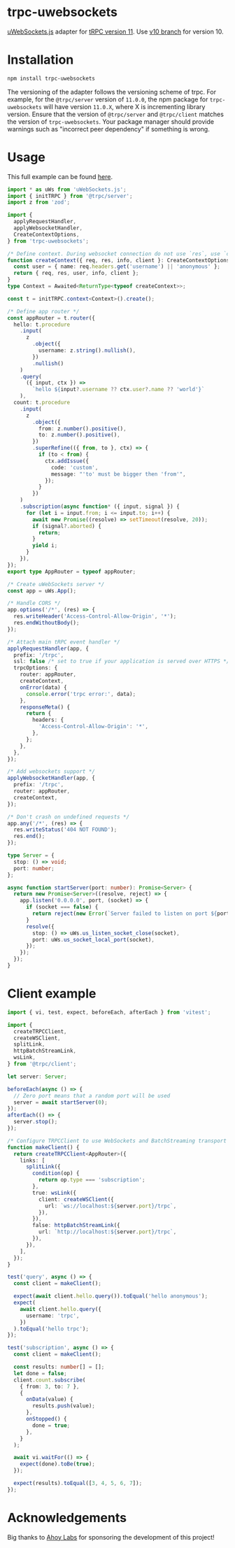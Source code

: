 # trpc-uwebsockets

[uWebSockets.js](https://github.com/uNetworking/uWebSockets.js) adapter for [tRPC version 11](https://trpc.io/). Use [v10 branch](https://github.com/romanzy313/trpc-uwebsockets/tree/v10) for version 10.

# Installation

```bash
npm install trpc-uwebsockets
```

The versioning of the adapter follows the versioning scheme of trpc. For example, for the `@trpc/server` version of `11.0.0`, the npm package for `trpc-uwebsockets` will have version `11.0.X`, where X is incrementing library version. Ensure that the version of `@trpc/server` and `@trpc/client` matches the version of `trpc-uwebsockets`. Your package manager should provide warnings such as "incorrect peer dependency" if something is wrong.

# Usage

This full example can be found [here](src/readme.spec.ts).

```ts
import * as uWs from 'uWebSockets.js';
import { initTRPC } from '@trpc/server';
import z from 'zod';

import {
  applyRequestHandler,
  applyWebsocketHandler,
  CreateContextOptions,
} from 'trpc-uwebsockets';

/* Define context. During websocket connection do not use `res`, use `client` instead */
function createContext({ req, res, info, client }: CreateContextOptions) {
  const user = { name: req.headers.get('username') || 'anonymous' };
  return { req, res, user, info, client };
}
type Context = Awaited<ReturnType<typeof createContext>>;

const t = initTRPC.context<Context>().create();

/* Define app router */
const appRouter = t.router({
  hello: t.procedure
    .input(
      z
        .object({
          username: z.string().nullish(),
        })
        .nullish()
    )
    .query(
      ({ input, ctx }) =>
        `hello ${input?.username ?? ctx.user?.name ?? 'world'}`
    ),
  count: t.procedure
    .input(
      z
        .object({
          from: z.number().positive(),
          to: z.number().positive(),
        })
        .superRefine(({ from, to }, ctx) => {
          if (to < from) {
            ctx.addIssue({
              code: 'custom',
              message: "'to' must be bigger then 'from'",
            });
          }
        })
    )
    .subscription(async function* ({ input, signal }) {
      for (let i = input.from; i <= input.to; i++) {
        await new Promise((resolve) => setTimeout(resolve, 20));
        if (signal?.aborted) {
          return;
        }
        yield i;
      }
    }),
});
export type AppRouter = typeof appRouter;

/* Create uWebSockets server */
const app = uWs.App();

/* Handle CORS */
app.options('/*', (res) => {
  res.writeHeader('Access-Control-Allow-Origin', '*');
  res.endWithoutBody();
});

/* Attach main tRPC event handler */
applyRequestHandler(app, {
  prefix: '/trpc',
  ssl: false /* set to true if your application is served over HTTPS */,
  trpcOptions: {
    router: appRouter,
    createContext,
    onError(data) {
      console.error('trpc error:', data);
    },
    responseMeta() {
      return {
        headers: {
          'Access-Control-Allow-Origin': '*',
        },
      };
    },
  },
});

/* Add websockets support */
applyWebsocketHandler(app, {
  prefix: '/trpc',
  router: appRouter,
  createContext,
});

/* Don't crash on undefined requests */
app.any('/*', (res) => {
  res.writeStatus('404 NOT FOUND');
  res.end();
});

type Server = {
  stop: () => void;
  port: number;
};

async function startServer(port: number): Promise<Server> {
  return new Promise<Server>((resolve, reject) => {
    app.listen('0.0.0.0', port, (socket) => {
      if (socket === false) {
        return reject(new Error(`Server failed to listen on port ${port}`));
      }
      resolve({
        stop: () => uWs.us_listen_socket_close(socket),
        port: uWs.us_socket_local_port(socket),
      });
    });
  });
}
```

# Client example

```ts
import { vi, test, expect, beforeEach, afterEach } from 'vitest';

import {
  createTRPCClient,
  createWSClient,
  splitLink,
  httpBatchStreamLink,
  wsLink,
} from '@trpc/client';

let server: Server;

beforeEach(async () => {
  // Zero port means that a random port will be used
  server = await startServer(0);
});
afterEach(() => {
  server.stop();
});

/* Configure TRPCClient to use WebSockets and BatchStreaming transport */
function makeClient() {
  return createTRPCClient<AppRouter>({
    links: [
      splitLink({
        condition(op) {
          return op.type === 'subscription';
        },
        true: wsLink({
          client: createWSClient({
            url: `ws://localhost:${server.port}/trpc`,
          }),
        }),
        false: httpBatchStreamLink({
          url: `http://localhost:${server.port}/trpc`,
        }),
      }),
    ],
  });
}

test('query', async () => {
  const client = makeClient();

  expect(await client.hello.query()).toEqual('hello anonymous');
  expect(
    await client.hello.query({
      username: 'trpc',
    })
  ).toEqual('hello trpc');
});

test('subscription', async () => {
  const client = makeClient();

  const results: number[] = [];
  let done = false;
  client.count.subscribe(
    { from: 3, to: 7 },
    {
      onData(value) {
        results.push(value);
      },
      onStopped() {
        done = true;
      },
    }
  );

  await vi.waitFor(() => {
    expect(done).toBe(true);
  });

  expect(results).toEqual([3, 4, 5, 6, 7]);
});
```

# Acknowledgements

Big thanks to [Ahoy Labs](https://github.com/ahoylabs) for sponsoring the development of this project!

<!-- # TODOS:
 - Make test "aborted requests are handled" less flaky
 - Skipped test "uWebsockets pubsub" doesn't work as intended... But usage of built-in pubsub is not needed with trpc  -->
